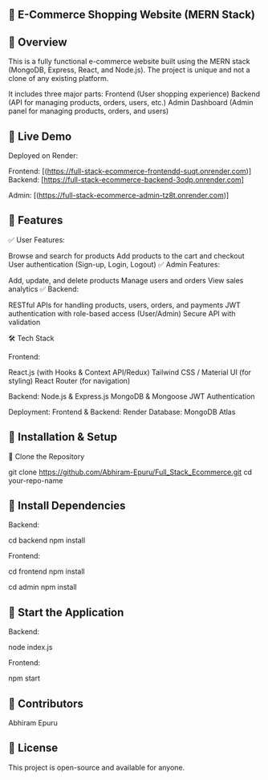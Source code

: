 ## 🛒 E-Commerce Shopping Website (MERN Stack)

## 🌟 Overview
This is a fully functional e-commerce website built using the MERN stack (MongoDB, Express, React, and Node.js). The project is unique and not a clone of any existing platform. 

It includes three major parts:
Frontend (User shopping experience)
Backend (API for managing products, orders, users, etc.)
Admin Dashboard (Admin panel for managing products, orders, and users)


## 🚀 Live Demo
Deployed on Render:

Frontend: [(https://full-stack-ecommerce-frontendd-suqt.onrender.com)]  
Backend: [https://full-stack-ecommerce-backend-3odp.onrender.com]

Admin: [(https://full-stack-ecommerce-admin-tz8t.onrender.com)]

## 📌 Features

✅ User Features:

Browse and search for products
Add products to the cart and checkout
User authentication (Sign-up, Login, Logout)
✅ Admin Features:

Add, update, and delete products
Manage users and orders
View sales analytics
✅ Backend:

RESTful APIs for handling products, users, orders, and payments
JWT authentication with role-based access (User/Admin)
Secure API with validation


🛠️ Tech Stack

Frontend:

React.js (with Hooks & Context API/Redux)
Tailwind CSS / Material UI (for styling)
React Router (for navigation)

Backend:
Node.js & Express.js
MongoDB & Mongoose
JWT Authentication


Deployment:
Frontend & Backend: Render
Database: MongoDB Atlas


## 🎯 Installation & Setup

🔹 Clone the Repository

git clone https://github.com/Abhiram-Epuru/Full_Stack_Ecommerce.git
cd your-repo-name


## 🔹 Install Dependencies


Backend:

cd backend
npm install

Frontend:

cd frontend
npm install

cd admin
npm install


## 🔹 Start the Application

Backend:

node index.js

Frontend:

npm start


## 👥 Contributors
Abhiram Epuru


## 📜 License

This project is open-source and available for anyone.


